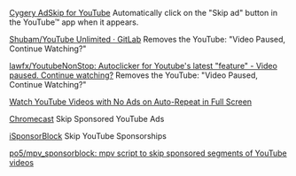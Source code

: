 
[Cygery AdSkip for YouTube](https://labs.xda-developers.com/store/app/com.cygery.adskip.xda)
Automatically click on the "Skip ad" button in the YouTube™ app when it appears.

[Shubam/YouTube Unlimited · GitLab](https://gitlab.com/Shub_/youtube-unlimited)
Removes the YouTube: "Video Paused, Continue Watching?"

[lawfx/YoutubeNonStop: Autoclicker for Youtube's latest "feature" - Video paused. Continue watching?](https://github.com/lawfx/YoutubeNonStop)
Removes the YouTube: "Video Paused, Continue Watching?"

[Watch YouTube Videos with No Ads on Auto-Repeat in Full Screen](https://www.yout-ube.com/)

[Chromecast](https://github.com/nichobi/sponsorblockcast)
Skip Sponsored YouTube Ads

[iSponsorBlock](https://github.com/Galactic-Dev/iSponsorBlock)
Skip YouTube Sponsorships

[po5/mpv_sponsorblock: mpv script to skip sponsored segments of YouTube videos](https://github.com/po5/mpv_sponsorblock)
